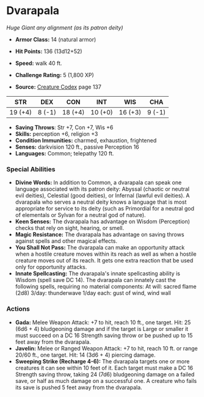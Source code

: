 # Dvarapala

*Huge* *Giant* *any alignment (as its patron deity)*

- **Armor Class:** 14 (natural armor)
- **Hit Points:** 136 (13d12+52)
- **Speed:** walk 40 ft.

- **Challenge Rating:** 5 (1,800 XP)
- **Source:** [Creature Codex](https://koboldpress.com/kpstore/product/creature-codex-for-5th-edition-dnd) page 137

| STR | DEX | CON | INT | WIS | CHA |
| --- | --- | --- | --- | --- | --- |
| 19 (+4) | 8 (-1) | 18 (+4) | 10 (+0) | 16 (+3) | 9 (-1) |

- **Saving Throws**: Str +7, Con +7, Wis +6
- **Skills:** perception +6, religion +3
- **Condition Immunities:** charmed, exhaustion, frightened
- **Senses:** darkvision 120 ft., passive Perception 16
- **Languages:** Common; telepathy 120 ft.

### Special Abilities

- **Divine Words:** In addition to Common, a dvarapala can speak one language associated with its patron deity: Abyssal (chaotic or neutral evil deities), Celestial (good deities), or Infernal (lawful evil deities). A dvarapala who serves a neutral deity knows a language that is most appropriate for service to its deity (such as Primordial for a neutral god of elementals or Sylvan for a neutral god of nature).
- **Keen Senses:** The dvarapala has advantage on Wisdom (Perception) checks that rely on sight, hearing, or smell.
- **Magic Resistance:** The dvarapala has advantage on saving throws against spells and other magical effects.
- **You Shall Not Pass:** The dvarapala can make an opportunity attack when a hostile creature moves within its reach as well as when a hostile creature moves out of its reach. It gets one extra reaction that be used only for opportunity attacks.
- **Innate Spellcasting:** The dvarapala's innate spellcasting ability is Wisdom (spell save DC 14). The dvarapala can innately cast the following spells, requiring no material components:
At will: sacred flame (2d8)
3/day: thunderwave
1/day each: gust of wind, wind wall

### Actions

- **Gada:** Melee Weapon Attack: +7 to hit, reach 10 ft., one target. Hit: 25 (6d6 + 4) bludgeoning damage and if the target is Large or smaller it must succeed on a DC 16 Strength saving throw or be pushed up to 15 feet away from the dvarapala.
- **Javelin:** Melee or Ranged Weapon Attack: +7 to hit, reach 10 ft. or range 20/60 ft., one target. Hit: 14 (3d6 + 4) piercing damage.
- **Sweeping Strike (Recharge 4-6):** The dvarapala targets one or more creatures it can see within 10 feet of it. Each target must make a DC 16 Strength saving throw, taking 24 (7d6) bludgeoning damage on a failed save, or half as much damage on a successful one. A creature who fails its save is pushed 5 feet away from the dvarapala.


